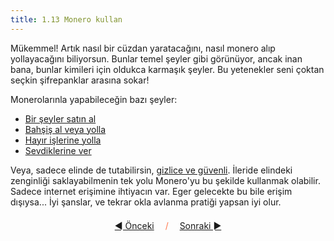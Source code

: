 ```yaml
---
title: 1.13 Monero kullan
---
```


Mükemmel!  Artık nasıl bir cüzdan yaratacağını, nasıl monero alıp
yollayacağını biliyorsun.  Bunlar temel şeyler gibi görünüyor, ancak
inan bana, bunlar kimileri için oldukca karmaşık şeyler.  Bu
yetenekler seni çoktan seçkin şifrepanklar arasına sokar!

Monerolarınla yapabileceğin bazı şeyler:
- [Bir şeyler satın al](1.14_buy_with_monero.md)
- [Bahşiş al veya yolla](1.15_tip_monero.md)
- [Hayır işlerine yolla](1.17_donate_monero.md)
- [Sevdiklerine ver](1.16_gift_monero.md)

Veya, sadece elinde de tutabilirsin, [gizlice ve
güvenli](1.05_seed_storage.md).  İleride elindeki zenginliği
saklayabilmenin tek yolu Monero'yu bu şekilde kullanmak olabilir.
Sadece internet erişimine ihtiyacın var.  Eger gelecekte bu bile
erişim dışıysa...  İyi şanslar, ve tekrar okla avlanma pratiği yapsan
iyi olur.



<p align='center' style='margin-top: 1.5em;'><span style='margin-right: 1em;'><a href="./1.12_send_monero.md">◄ Önceki</a></span> <span style='color: #ff774d;'>/</span> <span style='margin-left: 1em;'><a href="./1.14_buy_with_monero.md">Sonraki ►</a></span></p>
